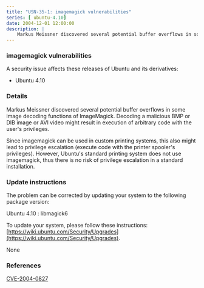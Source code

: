 ```yaml
---
title: "USN-35-1: imagemagick vulnerabilities"
series: [ ubuntu-4.10]
date: 2004-12-01 12:00:00
description: |
    Markus Meissner discovered several potential buffer overflows in some image decoding functions of ImageMagick. Decoding a malicious BMP or DIB image or AVI video might result in execution of arbitrary code with the user&#39;s privileges.
--- 
```

 
 


### imagemagick vulnerabilities

A security issue affects these releases of Ubuntu and its derivatives:

* Ubuntu 4.10

### Details

Markus Meissner discovered several potential buffer overflows in some image decoding functions of ImageMagick. Decoding a malicious BMP or DIB image or AVI video might result in execution of arbitrary code with the user&#39;s privileges.

Since imagemagick can be used in custom printing systems, this also might lead to privilege escalation (execute code with the printer spooler&#39;s privileges). However, Ubuntu&#39;s standard printing system does not use imagemagick, thus there is no risk of privilege escalation in a standard installation.

### Update instructions

The problem can be corrected by updating your system to the following package version:

Ubuntu 4.10
 : libmagick6 

To update your system, please follow these instructions: [https://wiki.ubuntu.com/Security/Upgrades](https://wiki.ubuntu.com/Security/Upgrades).

None

### References

 
 [CVE-2004-0827](http://people.ubuntu.com/~ubuntu-security/cve/CVE-2004-0827)
 

